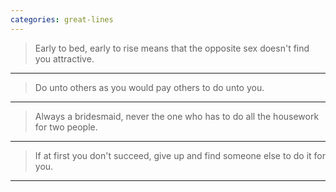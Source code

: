 ```yaml
---
categories: great-lines
---
```


> Early to bed, early to rise means that the opposite sex doesn't find you attractive.

****

> Do unto others as you would pay others to do unto you.

****

> Always a bridesmaid, never the one who has to do all the housework for two people.

****
> If at first you don't succeed, give up and find someone else to do it for you.

****




